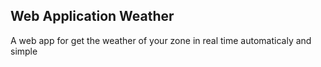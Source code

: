 ## Web Application Weather

A web app for get the weather of your zone in real time automaticaly and simple